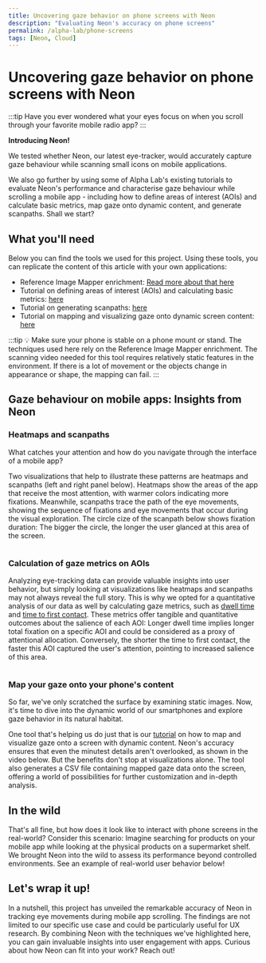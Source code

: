 ```yaml
---
title: Uncovering gaze behavior on phone screens with Neon
description: "Evaluating Neon's accuracy on phone screens"
permalink: /alpha-lab/phone-screens
tags: [Neon, Cloud]
---
```

# Uncovering gaze behavior on phone screens with Neon


<TagLinks />
<Youtube src="-Cb8gYPmpUs"/>

:::tip 
Have you ever wondered what your eyes focus on when you scroll through your favorite mobile radio app? 
:::

**Introducing Neon!**

We tested whether Neon, our latest eye-tracker, would accurately capture gaze behaviour while scanning small icons on mobile applications. 

We also go further by using some of Alpha Lab's existing tutorials to evaluate Neon's performance and characterise gaze behaviour while scrolling a mobile app - including how to define areas of interest (AOIs) and calculate basic metrics, map gaze onto dynamic content, and generate scanpaths. Shall we start?

## What you'll need
Below you can find the tools we used for this project. Using these tools, you can replicate the content of this article with your own applications: 

- Reference Image Mapper enrichment: [Read more about that here](/enrichments/reference-image-mapper/)
- Tutorial on defining areas of interest (AOIs) and calculating basic metrics: [here](/alpha-lab/gaze-metrics-in-aois/)
- Tutorial on generating scanpaths: [here](/alpha-lab/scanpath-rim/)
- Tutorial on mapping and visualizing gaze onto dynamic screen content: [here](/alpha-lab/map-your-gaze-to-a-2d-screen/)

:::tip
:bulb: Make sure your phone is stable on a phone mount or stand. The techniques used here rely on the Reference Image Mapper enrichment. The scanning video needed for this tool requires relatively static features in the environment. If there is a lot of movement or the objects change in appearance or shape, the mapping can fail.
:::

## Gaze behaviour on mobile apps: Insights from Neon

### Heatmaps and scanpaths
What catches your attention and how do you navigate through the interface of a mobile app? 

Two visualizations that help to illustrate these patterns are heatmaps and scanpaths (left and right panel below). Heatmaps show the areas of the app that receive the most attention, with warmer colors indicating more fixations. Meanwhile, scanpaths trace the path of the eye movements, showing the sequence of fixations and eye movements that occur during the visual exploration. The circle cize of the scanpath below shows fixation duration: The bigger the circle, the longer the user glanced at this area of the screen. 

<div class="mcontainer">
  <div class="col-mcontainer">
      <v-img class="rounded" :src="require(`../media/alpha-lab/1.phone-heatmap.jpeg`)" title="Saliency map over a phone screen" alt="Saliency map over a phone screen" cover/>
    </div>
  <div class="col-mcontainer">
      <v-img class="rounded" :src="require(`../media/alpha-lab/2.phone-nadia_scanpath.jpeg`)" title="Scanpath over a phone screen" alt="Scanpath over a phone screen" cover/>
  </div>
</div>

### Calculation of gaze metrics on AOIs

Analyzing eye-tracking data can provide valuable insights into user behavior, but simply looking at visualizations like heatmaps and scanpaths may not always reveal the full story. This is why we opted for a quantitative analysis of our data as well by calculating gaze metrics, such as [dwell time](/alpha-lab/gaze-metrics-in-aois/#dwell-time) and [time to first contact](/alpha-lab/gaze-metrics-in-aois/#time-to-first-contact). These metrics offer tangible and quantitative outcomes about the salience of each AOI: Longer dwell time implies longer total fixation on a specific AOI and could be considered as a proxy of attentional allocation. Conversely, the shorter the time to first contact, the faster this AOI captured the user's attention, pointing to increased salience of this area.

<div class="pb-4" style="display:flex;justify-content:center;">
  <v-img class="rounded" :src="require(`../media/alpha-lab/3.phone-dwell-time.png`)" title="Graph showing dwell time on defined AOIs over the phone screen" alt="Graph showing dwell time on defined AOIs over the phone screen" cover/>
  </v-img>
</div>

<div class="pb-4" style="display:flex;justify-content:center;">
  <v-img class="rounded" :src="require(`../media/alpha-lab/4.phone-first-contact.png`)" title="Graph showing time to first contact on defined AOIs over the phone screen" alt="Graph showing time to first contact on defined AOIs over the phone screen" cover/>
  </v-img>
</div>


### Map your gaze onto your phone's content
So far, we've only scratched the surface by examining static images. Now, it's time to dive into the dynamic world of our smartphones and explore gaze behavior in its natural habitat. 

One tool that's helping us do just that is our [tutorial](/alpha-lab/map-your-gaze-to-a-2d-screen/) on how to map and visualize gaze onto a screen with dynamic content. Neon's accuracy ensures that even the minutest details aren't overlooked, as shown in the video below. But the benefits don't stop at visualizations alone. The tool also generates a CSV file containing mapped gaze data onto the screen, offering a world of possibilities for further customization and in-depth analysis. 

<Youtube src="TsZmf49GdgI"/>

## In the wild

That's all fine, but how does it look like to interact with phone screens in the real-world? Consider this scenario: Imagine searching for products on your mobile app while looking at the physical products on a supermarket shelf. We brought Neon into the wild to assess its performance beyond controlled environments. See an example of real-world user behavior below!
 
<Youtube src="QIaFGpzsRmI"/>

## Let's wrap it up!

In a nutshell, this project has unveiled the remarkable accuracy of Neon in tracking eye movements during mobile app scrolling. The findings are not limited to our specific use case and could be particularly useful for UX research. By combining Neon with the techniques we've highlighted here, you can gain invaluable insights into user engagement with apps. Curious about how Neon can fit into your work? Reach out! 

<style scoped>
.mcontainer{
  display: flex;
  flex-wrap: wrap;
}
.col-mcontainer{
  flex: 50%;
  padding: 0 4px;
}
@media screen and (min-width: 1025px) and (max-width: 1200px) {
  .col-mcontainer{
    flex: 100%;
  }
}
@media screen and (max-width: 800px) {
    .col-mcontainer{
    flex: 50%;
  }
}
@media screen and (max-width: 400px) {
  .col-mcontainer{
    flex: 100%;
  }
}
</style>